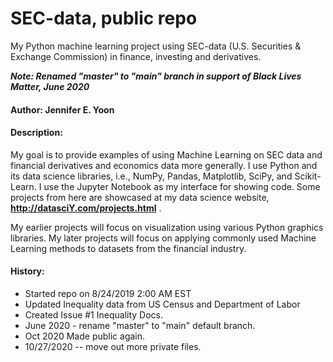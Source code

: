 # SEC-data, public repo  
My Python machine learning project using SEC-data (U.S. Securities & Exchange Commission) in finance, investing and derivatives.

***Note: Renamed "master" to "main" branch in support of Black Lives Matter, June 2020***

#### Author: Jennifer E. Yoon  

#### Description:  

My goal is to provide examples of using Machine Learning on SEC data and financial derivatives and economics data more generally.  I use Python and its data science libraries, i.e., NumPy, Pandas, Matplotlib, SciPy, and Scikit-Learn.  I use the Jupyter Notebook as my interface for showing code.  Some projects from here are showcased at my data science website, **http://datasciY.com/projects.html** .

My earlier projects will focus on visualization using various Python graphics libraries.  My later projects will focus on applying commonly used Machine Learning methods to datasets from the financial industry.  

#### History:  

 * Started repo on 8/24/2019 2:00 AM EST  
 * Updated Inequality data from US Census and Department of Labor  
 * Created Issue #1 Inequality Docs.  
 * June 2020 - rename "master" to "main" default branch.  
 * Oct 2020 Made public again. 
 * 10/27/2020 -- move out more private files.  
